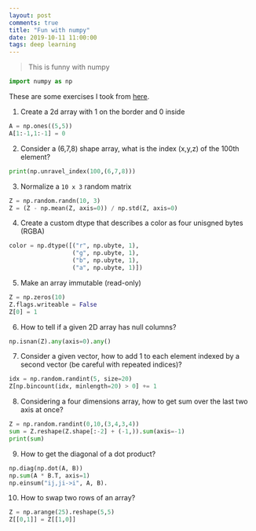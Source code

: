 ```yaml
---
layout: post
comments: true
title: "Fun with numpy"
date: 2019-10-11 11:00:00
tags: deep learning
---
```


> This is funny with numpy

<!--more-->

~~~ python
import numpy as np
~~~

These are some exercises I took from [here](http://www.labri.fr/perso/nrougier/teaching/numpy.100/index.html). 

1. Create a 2d array with 1 on the border and 0 inside
~~~ python
A = np.ones((5,5))
A[1:-1,1:-1] = 0
~~~


2. Consider a (6,7,8) shape array, what is the index (x,y,z) of the 100th element?
~~~ python
print(np.unravel_index(100,(6,7,8)))
~~~

3. Normalize a `10 x 3` random matrix
~~~ python
Z = np.random.randn(10, 3)
Z = (Z - np.mean(Z, axis=0)) / np.std(Z, axis=0)
~~~

4. Create a custom dtype that describes a color as four unisgned bytes (RGBA) 
~~~ python
color = np.dtype([("r", np.ubyte, 1),
                  ("g", np.ubyte, 1),
                  ("b", np.ubyte, 1),
                  ("a", np.ubyte, 1)])
~~~

5. Make an array immutable (read-only)
~~~ python
Z = np.zeros(10)
Z.flags.writeable = False
Z[0] = 1
~~~

6. How to tell if a given 2D array has null columns?
~~~ python
np.isnan(Z).any(axis=0).any()
~~~

7. Consider a given vector, how to add 1 to each element indexed by a second vector (be careful with repeated indices)?
~~~ python
idx = np.random.randint(5, size=20)
Z[np.bincount(idx, minlength=20) > 0] += 1
~~~

8. Considering a four dimensions array, how to get sum over the last two axis at once?
~~~ python
Z = np.random.randint(0,10,(3,4,3,4))
sum = Z.reshape(Z.shape[:-2] + (-1,)).sum(axis=-1)
print(sum)
~~~

9. How to get the diagonal of a dot product?
~~~ python
np.diag(np.dot(A, B))
np.sum(A * B.T, axis=1)
np.einsum("ij,ji->i", A, B).
~~~

10. How to swap two rows of an array?
~~~ python
Z = np.arange(25).reshape(5,5)
Z[[0,1]] = Z[[1,0]]
~~~




